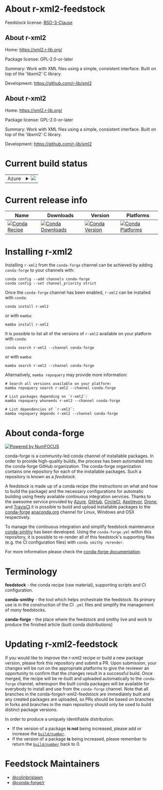 About r-xml2-feedstock
======================

Feedstock license: [BSD-3-Clause](https://github.com/conda-forge/r-xml2-feedstock/blob/main/LICENSE.txt)


About r-xml2
------------

Home: https://xml2.r-lib.org/

Package license: GPL-2.0-or-later

Summary: Work with XML files using a simple, consistent interface. Built on top of the 'libxml2' C library.

Development: https://github.com/r-lib/xml2

About r-xml2
------------

Home: https://xml2.r-lib.org/

Package license: GPL-2.0-or-later

Summary: Work with XML files using a simple, consistent interface. Built on top of the 'libxml2' C library.

Development: https://github.com/r-lib/xml2

Current build status
====================


<table>
    
  <tr>
    <td>Azure</td>
    <td>
      <details>
        <summary>
          <a href="https://dev.azure.com/conda-forge/feedstock-builds/_build/latest?definitionId=1809&branchName=main">
            <img src="https://dev.azure.com/conda-forge/feedstock-builds/_apis/build/status/r-xml2-feedstock?branchName=main">
          </a>
        </summary>
        <table>
          <thead><tr><th>Variant</th><th>Status</th></tr></thead>
          <tbody><tr>
              <td>linux_64_r_base4.3</td>
              <td>
                <a href="https://dev.azure.com/conda-forge/feedstock-builds/_build/latest?definitionId=1809&branchName=main">
                  <img src="https://dev.azure.com/conda-forge/feedstock-builds/_apis/build/status/r-xml2-feedstock?branchName=main&jobName=linux&configuration=linux%20linux_64_r_base4.3" alt="variant">
                </a>
              </td>
            </tr><tr>
              <td>linux_64_r_base4.4</td>
              <td>
                <a href="https://dev.azure.com/conda-forge/feedstock-builds/_build/latest?definitionId=1809&branchName=main">
                  <img src="https://dev.azure.com/conda-forge/feedstock-builds/_apis/build/status/r-xml2-feedstock?branchName=main&jobName=linux&configuration=linux%20linux_64_r_base4.4" alt="variant">
                </a>
              </td>
            </tr><tr>
              <td>linux_aarch64_r_base4.3</td>
              <td>
                <a href="https://dev.azure.com/conda-forge/feedstock-builds/_build/latest?definitionId=1809&branchName=main">
                  <img src="https://dev.azure.com/conda-forge/feedstock-builds/_apis/build/status/r-xml2-feedstock?branchName=main&jobName=linux&configuration=linux%20linux_aarch64_r_base4.3" alt="variant">
                </a>
              </td>
            </tr><tr>
              <td>linux_aarch64_r_base4.4</td>
              <td>
                <a href="https://dev.azure.com/conda-forge/feedstock-builds/_build/latest?definitionId=1809&branchName=main">
                  <img src="https://dev.azure.com/conda-forge/feedstock-builds/_apis/build/status/r-xml2-feedstock?branchName=main&jobName=linux&configuration=linux%20linux_aarch64_r_base4.4" alt="variant">
                </a>
              </td>
            </tr><tr>
              <td>linux_ppc64le_r_base4.3</td>
              <td>
                <a href="https://dev.azure.com/conda-forge/feedstock-builds/_build/latest?definitionId=1809&branchName=main">
                  <img src="https://dev.azure.com/conda-forge/feedstock-builds/_apis/build/status/r-xml2-feedstock?branchName=main&jobName=linux&configuration=linux%20linux_ppc64le_r_base4.3" alt="variant">
                </a>
              </td>
            </tr><tr>
              <td>linux_ppc64le_r_base4.4</td>
              <td>
                <a href="https://dev.azure.com/conda-forge/feedstock-builds/_build/latest?definitionId=1809&branchName=main">
                  <img src="https://dev.azure.com/conda-forge/feedstock-builds/_apis/build/status/r-xml2-feedstock?branchName=main&jobName=linux&configuration=linux%20linux_ppc64le_r_base4.4" alt="variant">
                </a>
              </td>
            </tr><tr>
              <td>osx_64_r_base4.3</td>
              <td>
                <a href="https://dev.azure.com/conda-forge/feedstock-builds/_build/latest?definitionId=1809&branchName=main">
                  <img src="https://dev.azure.com/conda-forge/feedstock-builds/_apis/build/status/r-xml2-feedstock?branchName=main&jobName=osx&configuration=osx%20osx_64_r_base4.3" alt="variant">
                </a>
              </td>
            </tr><tr>
              <td>osx_64_r_base4.4</td>
              <td>
                <a href="https://dev.azure.com/conda-forge/feedstock-builds/_build/latest?definitionId=1809&branchName=main">
                  <img src="https://dev.azure.com/conda-forge/feedstock-builds/_apis/build/status/r-xml2-feedstock?branchName=main&jobName=osx&configuration=osx%20osx_64_r_base4.4" alt="variant">
                </a>
              </td>
            </tr><tr>
              <td>osx_arm64_r_base4.3</td>
              <td>
                <a href="https://dev.azure.com/conda-forge/feedstock-builds/_build/latest?definitionId=1809&branchName=main">
                  <img src="https://dev.azure.com/conda-forge/feedstock-builds/_apis/build/status/r-xml2-feedstock?branchName=main&jobName=osx&configuration=osx%20osx_arm64_r_base4.3" alt="variant">
                </a>
              </td>
            </tr><tr>
              <td>osx_arm64_r_base4.4</td>
              <td>
                <a href="https://dev.azure.com/conda-forge/feedstock-builds/_build/latest?definitionId=1809&branchName=main">
                  <img src="https://dev.azure.com/conda-forge/feedstock-builds/_apis/build/status/r-xml2-feedstock?branchName=main&jobName=osx&configuration=osx%20osx_arm64_r_base4.4" alt="variant">
                </a>
              </td>
            </tr><tr>
              <td>win_64_r_base4.3</td>
              <td>
                <a href="https://dev.azure.com/conda-forge/feedstock-builds/_build/latest?definitionId=1809&branchName=main">
                  <img src="https://dev.azure.com/conda-forge/feedstock-builds/_apis/build/status/r-xml2-feedstock?branchName=main&jobName=win&configuration=win%20win_64_r_base4.3" alt="variant">
                </a>
              </td>
            </tr><tr>
              <td>win_64_r_base4.4</td>
              <td>
                <a href="https://dev.azure.com/conda-forge/feedstock-builds/_build/latest?definitionId=1809&branchName=main">
                  <img src="https://dev.azure.com/conda-forge/feedstock-builds/_apis/build/status/r-xml2-feedstock?branchName=main&jobName=win&configuration=win%20win_64_r_base4.4" alt="variant">
                </a>
              </td>
            </tr>
          </tbody>
        </table>
      </details>
    </td>
  </tr>
</table>

Current release info
====================

| Name | Downloads | Version | Platforms |
| --- | --- | --- | --- |
| [![Conda Recipe](https://img.shields.io/badge/recipe-r--xml2-green.svg)](https://anaconda.org/conda-forge/r-xml2) | [![Conda Downloads](https://img.shields.io/conda/dn/conda-forge/r-xml2.svg)](https://anaconda.org/conda-forge/r-xml2) | [![Conda Version](https://img.shields.io/conda/vn/conda-forge/r-xml2.svg)](https://anaconda.org/conda-forge/r-xml2) | [![Conda Platforms](https://img.shields.io/conda/pn/conda-forge/r-xml2.svg)](https://anaconda.org/conda-forge/r-xml2) |

Installing r-xml2
=================

Installing `r-xml2` from the `conda-forge` channel can be achieved by adding `conda-forge` to your channels with:

```
conda config --add channels conda-forge
conda config --set channel_priority strict
```

Once the `conda-forge` channel has been enabled, `r-xml2` can be installed with `conda`:

```
conda install r-xml2
```

or with `mamba`:

```
mamba install r-xml2
```

It is possible to list all of the versions of `r-xml2` available on your platform with `conda`:

```
conda search r-xml2 --channel conda-forge
```

or with `mamba`:

```
mamba search r-xml2 --channel conda-forge
```

Alternatively, `mamba repoquery` may provide more information:

```
# Search all versions available on your platform:
mamba repoquery search r-xml2 --channel conda-forge

# List packages depending on `r-xml2`:
mamba repoquery whoneeds r-xml2 --channel conda-forge

# List dependencies of `r-xml2`:
mamba repoquery depends r-xml2 --channel conda-forge
```


About conda-forge
=================

[![Powered by
NumFOCUS](https://img.shields.io/badge/powered%20by-NumFOCUS-orange.svg?style=flat&colorA=E1523D&colorB=007D8A)](https://numfocus.org)

conda-forge is a community-led conda channel of installable packages.
In order to provide high-quality builds, the process has been automated into the
conda-forge GitHub organization. The conda-forge organization contains one repository
for each of the installable packages. Such a repository is known as a *feedstock*.

A feedstock is made up of a conda recipe (the instructions on what and how to build
the package) and the necessary configurations for automatic building using freely
available continuous integration services. Thanks to the awesome service provided by
[Azure](https://azure.microsoft.com/en-us/services/devops/), [GitHub](https://github.com/),
[CircleCI](https://circleci.com/), [AppVeyor](https://www.appveyor.com/),
[Drone](https://cloud.drone.io/welcome), and [TravisCI](https://travis-ci.com/)
it is possible to build and upload installable packages to the
[conda-forge](https://anaconda.org/conda-forge) [anaconda.org](https://anaconda.org/)
channel for Linux, Windows and OSX respectively.

To manage the continuous integration and simplify feedstock maintenance
[conda-smithy](https://github.com/conda-forge/conda-smithy) has been developed.
Using the ``conda-forge.yml`` within this repository, it is possible to re-render all of
this feedstock's supporting files (e.g. the CI configuration files) with ``conda smithy rerender``.

For more information please check the [conda-forge documentation](https://conda-forge.org/docs/).

Terminology
===========

**feedstock** - the conda recipe (raw material), supporting scripts and CI configuration.

**conda-smithy** - the tool which helps orchestrate the feedstock.
                   Its primary use is in the construction of the CI ``.yml`` files
                   and simplify the management of *many* feedstocks.

**conda-forge** - the place where the feedstock and smithy live and work to
                  produce the finished article (built conda distributions)


Updating r-xml2-feedstock
=========================

If you would like to improve the r-xml2 recipe or build a new
package version, please fork this repository and submit a PR. Upon submission,
your changes will be run on the appropriate platforms to give the reviewer an
opportunity to confirm that the changes result in a successful build. Once
merged, the recipe will be re-built and uploaded automatically to the
`conda-forge` channel, whereupon the built conda packages will be available for
everybody to install and use from the `conda-forge` channel.
Note that all branches in the conda-forge/r-xml2-feedstock are
immediately built and any created packages are uploaded, so PRs should be based
on branches in forks and branches in the main repository should only be used to
build distinct package versions.

In order to produce a uniquely identifiable distribution:
 * If the version of a package **is not** being increased, please add or increase
   the [``build/number``](https://docs.conda.io/projects/conda-build/en/latest/resources/define-metadata.html#build-number-and-string).
 * If the version of a package **is** being increased, please remember to return
   the [``build/number``](https://docs.conda.io/projects/conda-build/en/latest/resources/define-metadata.html#build-number-and-string)
   back to 0.

Feedstock Maintainers
=====================

* [@colinbrislawn](https://github.com/colinbrislawn/)
* [@conda-forge/r](https://github.com/conda-forge/r/)

